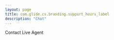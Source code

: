 ```yaml
---
layout: page
title: com.glide.cs.branding.support_hours_label
description: "Chat"
---
```

Contact Live Agent